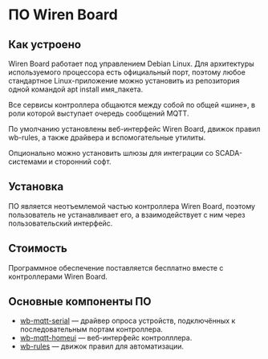 # ПО Wiren Board

## Как устроено
Wiren Board работает под управлением Debian Linux. Для архитектуры используемого процессора есть официальный порт, поэтому любое стандартное Linux-приложение можно установить из репозитория одной командой apt install имя_пакета.

Все сервисы контроллера общаются между собой по общей «шине», в роли которой выступает очередь сообщений MQTT.

По умолчанию установлены веб-интерфейс Wiren Board, движок правил wb-rules, а также драйвера и вспомогательные утилиты.

Опционально можно установить шлюзы для интеграции со SCADA-системами и сторонний софт.

## Установка

ПО является неотъемлемой частью контроллера Wiren Board, поэтому пользователь не устанавливает его, а взаимодействует с ним через пользовательский интерфейс.

## Стоимость

Программное обеспечение поставляется бесплатно вместе с контроллерами Wiren Board.

## Основные компоненты ПО

- [wb-mqtt-serial](wb-mqtt-serial/index.md) — драйвер опроса устройств, подключённых к последовательным портам контроллера.
- [wb-mqtt-homeui](wb-mqtt-homeui/index.md) — веб-интерфейс контролллера.
- [wb-rules](wb-rules/index.md) — движок правил для автоматизации.
